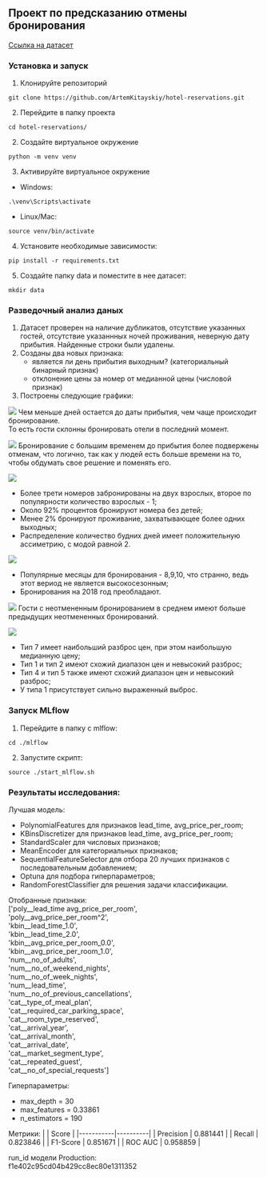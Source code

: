 ## Проект по предсказанию отмены бронирования
[Ссылка на датасет](https://www.kaggle.com/datasets/ahsan81/hotel-reservations-classification-dataset)


### Установка и запуск
1. Клонируйте репозиторий
```
git clone https://github.com/ArtemKitayskiy/hotel-reservations.git
```
2. Перейдите в папку проекта
```
cd hotel-reservations/
```
2. Создайте виртуальное окружение
```
python -m venv venv
```
3. Активируйте виртуальное окружение
- Windows:

```
.\venv\Scripts\activate
```
- Linux/Mac:
```
source venv/bin/activate
```
4. Установите необходимые зависимости:
```
pip install -r requirements.txt
```
5. Создайте папку data и поместите в нее датасет:
```
mkdir data
```

### Разведочный анализ даных
1) Датасет проверен на наличие дубликатов, отсутствие указанных гостей, отсутствие указаннных ночей проживания, неверную дату прибытия. Найденные строки были удалены.
2) Созданы два новых признака: 
    - является ли день прибытия выходным? (категориальный бинарный признак)
    - отклонение цены за номер от медианной цены (числовой признак)
3) Построены следующие графики:

![](eda/lead_time_histplot.png)
Чем меньше дней остается до даты прибытия, чем чаще происходит бронирование.   
То есть гости склонны бронировать отели в последний момент.

![](eda/lead_time_by_booking_status_boxplot.png)
Бронирование с большим временем до прибытия более подвержены отменам, что логично, так как у людей есть больше времени на то, чтобы обдумать свое решение и поменять его.

![](eda/adults_children_nights_barplot.png)
- Более трети номеров забронированы на двух взрослых, второе по популярности количество взрослых - 1;
- Около 92% процентов бронируют номера без детей;
- Менее 2% бронируют проживание, захватывающее более одних выходных;
- Распределение количество будних дней имеет положительную ассиметрию, с модой равной 2.

![](eda/arrival_barplot.png)
- Популярные месяцы для бронирования - 8,9,10, что странно, ведь этот вериод не является высокосезонным;
- Бронирования на 2018 год преобладают.

![](eda/previous_cancellations_by_booking_status_barplot.png)
Гости с неотмененным бронированием в среднем имеют больше предыдущих неотмененных бронирований.

![](eda/avg_price_per_room_by_room_type_boxplot.png)
- Тип 7 имеет наибольший разброс цен, при этом наибольшую медианную цену;
- Тип 1 и тип 2 имеют схожий диапазон цен и невысокий разброс;
- Тип 4 и тип 5 также имеют схожий диапазон цен и невысокий разброс;
- У типа 1 присутствует сильно выраженный выброс.

### Запуск MLflow
1. Перейдите в папку с mlflow:
```
cd ./mlflow
```
2. Запустите скрипт:
```
source ./start_mlflow.sh
```

### Результаты исследования:
Лучшая модель:

- PolynomialFeatures для признаков lead_time, avg_price_per_room;
- KBinsDiscretizer для признаков lead_time, avg_price_per_room;
- StandardScaler для числовых признаков;
- MeanEncoder для категориальных признаков;
- SequentialFeatureSelector для отбора 20 лучших признаков с последовательным добавлением;
- Optuna для подбора гиперпараметров;
- RandomForestClassifier для решения задачи классификации.

Отобранные признаки:  
['poly__lead_time avg_price_per_room',  
 'poly__avg_price_per_room^2',  
 'kbin__lead_time_1.0',  
 'kbin__lead_time_2.0',  
 'kbin__avg_price_per_room_0.0',  
 'kbin__avg_price_per_room_1.0',  
 'num__no_of_adults',  
 'num__no_of_weekend_nights',  
 'num__no_of_week_nights',  
 'num__lead_time',  
 'num__no_of_previous_cancellations',  
 'cat__type_of_meal_plan',  
 'cat__required_car_parking_space',  
 'cat__room_type_reserved',  
 'cat__arrival_year',  
 'cat__arrival_month',  
 'cat__arrival_date',  
 'cat__market_segment_type',  
 'cat__repeated_guest',  
 'cat__no_of_special_requests']

Гиперпараметры:
- max_depth = 30
- max_features = 0.33861
- n_estimators = 190

Метрики:
|           | Score    |
|-----------|----------|
| Precision | 0.881441 |
| Recall    | 0.823846 |
| F1-Score  | 0.851671 |
| ROC AUC   | 0.958859 |

run_id модели Production:  
f1e402c95cd04b429cc8ec80e1311352


